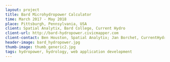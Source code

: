 ```yaml
---
layout: project
title: Bard Microhydropower Calculator
time: March 2017 - May 2018
place: Pittsburgh, Pennsylvania, USA
client: Spatial Analytix, Bard College, Current Hydro
client-url: http://bard-hydropower.civicmapper.com
client-contact: Ben Houston, Spatial Analytix; Jan Borchet, CurrentHydro
header-image: bard_hydropower.jpg
thumb-image: thumb_generic2.jpg
tags: hydropower, hydrology, web application development
---
```


